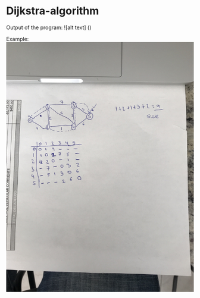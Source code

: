 # Dijkstra-algorithm

Output of the program:
![alt text] ()

Example:
![alt text](https://github.com/tonyvazgar/Dijkstra-algorithm/blob/master/example%20working.jpeg?raw=true)
